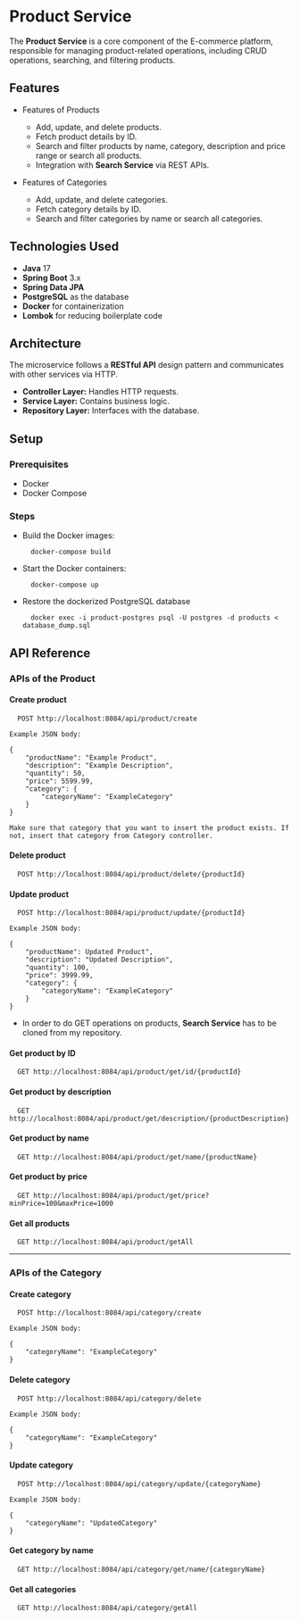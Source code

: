 
# Product Service

The **Product Service** is a core component of the E-commerce platform, responsible for managing product-related operations, including CRUD operations, searching, and filtering products.


## Features

- Features of Products

    - Add, update, and delete products.
    - Fetch product details by ID.
    - Search and filter products by name, category, description and price range or search all products.
    - Integration with **Search Service** via REST APIs.

- Features of Categories
    - Add, update, and delete categories.
    - Fetch category details by ID.
    - Search and filter categories by name or search all categories.


## Technologies Used

- **Java** 17
- **Spring Boot** 3.x
- **Spring Data JPA**
- **PostgreSQL** as the database
- **Docker** for containerization
- **Lombok** for reducing boilerplate code

## Architecture

The microservice follows a **RESTful API** design pattern and communicates with other services via HTTP. 

- **Controller Layer:** Handles HTTP requests.
- **Service Layer:** Contains business logic.
- **Repository Layer:** Interfaces with the database.

## Setup

### Prerequisites

- Docker
- Docker Compose

### Steps

- Build the Docker images:

        docker-compose build

- Start the Docker containers:

        docker-compose up

- Restore the dockerized PostgreSQL database

        docker exec -i product-postgres psql -U postgres -d products < database_dump.sql



## API Reference

### APIs of the **Product**

#### Create product

```http
  POST http://localhost:8084/api/product/create

Example JSON body:

{
    "productName": "Example Product",
    "description": "Example Description",
    "quantity": 50,
    "price": 5599.99,
    "category": {
        "categoryName": "ExampleCategory"
    }
}

Make sure that category that you want to insert the product exists. If not, insert that category from Category controller.
```

#### Delete product

```http
  POST http://localhost:8084/api/product/delete/{productId}
```

#### Update product

```http
  POST http://localhost:8084/api/product/update/{productId}

Example JSON body:

{
    "productName": Updated Product",
    "description": "Updated Description",
    "quantity": 100,
    "price": 3999.99,
    "category": {
        "categoryName": "ExampleCategory"
    }
}

```

- In order to do GET operations on products, **Search Service** has to be cloned from my repository.

#### Get product by ID

```http
  GET http://localhost:8084/api/product/get/id/{productId}
```
#### Get product by description

```http
  GET http://localhost:8084/api/product/get/description/{productDescription}
```
#### Get product by name

```http
  GET http://localhost:8084/api/product/get/name/{productName}
```
#### Get product by price

```http
  GET http://localhost:8084/api/product/get/price?minPrice=100&maxPrice=1000
```
#### Get all products

```http
  GET http://localhost:8084/api/product/getAll
```
---

### APIs of the **Category**

#### Create category

```http
  POST http://localhost:8084/api/category/create

Example JSON body:

{
    "categoryName": "ExampleCategory"
}
```

#### Delete category

```http
  POST http://localhost:8084/api/category/delete

Example JSON body:

{
    "categoryName": "ExampleCategory"
}
```

#### Update category

```http
  POST http://localhost:8084/api/category/update/{categoryName}

Example JSON body:

{
    "categoryName": "UpdatedCategory"
}
```

#### Get category by name

```http
  GET http://localhost:8084/api/category/get/name/{categoryName}
```
#### Get all categories

```http
  GET http://localhost:8084/api/category/getAll
```



